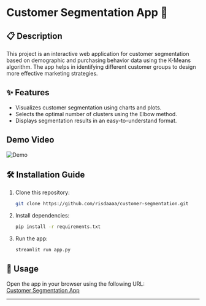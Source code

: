 # Customer Segmentation App 🚀

## 📋 Description  
This project is an interactive web application for customer segmentation based on demographic and purchasing behavior data using the K-Means algorithm. The app helps in identifying different customer groups to design more effective marketing strategies.

## ✨ Features  
- Visualizes customer segmentation using charts and plots.
- Selects the optimal number of clusters using the Elbow method.
- Displays segmentation results in an easy-to-understand format.

## Demo Video
![Demo](https://github.com/risdaaaa/customer-segmentation/blob/main/demo.gif)

## 🛠️ Installation Guide  
1. Clone this repository:
   ```bash
   git clone https://github.com/risdaaaa/customer-segmentation.git
   ```
2. Install dependencies:
   ```bash
   pip install -r requirements.txt
   ```
3. Run the app:
   ```bash
   streamlit run app.py
   ```

## 📖 Usage  
Open the app in your browser using the following URL:  
[Customer Segmentation App](https://customer-segmentation-risdasproject.streamlit.app/)

---